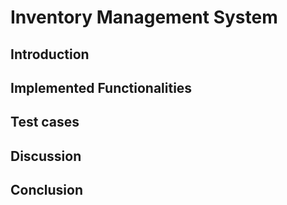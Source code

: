 # Inventory Management System
## Introduction
## Implemented Functionalities
## Test cases
## Discussion
## Conclusion
